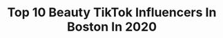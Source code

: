---
title: Top 10 Beauty TikTok Influencers In Boston In 2020
description: >-
  Find top beauty TikTok influencers in Boston in 2020. Most popular hashtags: #beauty #boston #artist #acnh.
platform: TikTok
profiles:
  - username: "annababayanskincare"
    fullname: >-
      ANNA BABAYAN
    location: "United States"
    followers: 47176
    engagement: 272
    commentsToLikes: 0.015151
    id: ckamialinjebh0i78fgk7rf91
    verified: false
    hashtags: "#facemassage, #skintips, #skincarejunkie, #celebrity"
  - username: "dr.ems"
    fullname: >-
      Dr.Ems
    location: "United States"
    followers: 8438
    engagement: 390
    commentsToLikes: 0.013751
    id: ck999t80ae7j60j78mn6ohgvz
    verified: false
    hashtags: "#carolbaskin, #quickrecipes, #sidehustle, #thisisquitting"
  - username: "_alexakatherine"
    fullname: >-
      Alexa Katherine
    location: "United States"
    followers: 10333
    engagement: 252
    commentsToLikes: 0.022232
    id: ckai5d8bwrn570i78zd83t5po
    verified: false
    hashtags: "#ilovehim, #treat, #braid, #bottles"
  - username: "botoxfairy"
    fullname: >-
      Audrey Rose
    location: "United States"
    followers: 5715
    engagement: 343
    commentsToLikes: 0.039815
    id: ck9jvm44mssc30j785p28sdct
    verified: false
    hashtags: "#aesthethics, #beautymode, #camera, #moms"
  - username: "nikos_not_edible"
    fullname: >-
      Lonely dood 
    location: "United States"
    followers: 10174
    engagement: 1387
    commentsToLikes: 0.027398
    id: ckamlc6t9vqlx0i78bx6ela45
    verified: false
    hashtags: "#redbubble, #trend, #ameno, #fypchallenge"
  - username: "riiiick_mc"
    fullname: >-
      Rick
    location: "United States"
    followers: 19355
    engagement: 1351
    commentsToLikes: 0.141337
    id: ck8tszz0erlpv0j78cc7iwrht
    verified: false
    hashtags: "#wicked, #beauty, #greenscreen, #healthheroes"
  - username: "jennyzigrino"
    fullname: >-
      JennyZigrino
    location: "United States"
    followers: 25336
    engagement: 1196
    commentsToLikes: 0.017299
    id: ck8zazs7s3m670j78b28a88u7
    verified: false
    hashtags: "#everydayheroes, #lifeathomequiz, #freezeframe, #levelup"
  - username: "jacquelineseawrig"
    fullname: >-
      Jacqueline Seawright
    location: "United States"
    followers: 7276
    engagement: 276
    commentsToLikes: 0.007789
    id: ck9rgjo58b6d10j78tqysvpcp
    verified: false
    hashtags: "#highschoollife, #dontwaste, #otters, #icecream"
  - username: "kgarciaprod"
    fullname: >-
      K Garcia Productions
    location: "United States"
    followers: 38315
    engagement: 1721
    commentsToLikes: 0.052471
    id: ckac3shthbuc70i78snmso1z9
    verified: false
    hashtags: "#photography, #randomthings, #automotive, #lenses"
  - username: "brookeduffy3"
    fullname: >-
      Brooke Duffy
    location: "United States"
    followers: 4691
    engagement: 1073
    commentsToLikes: 0.037963
    id: cka0urlzwvm9p0i78r48cc5y6
    verified: false
    hashtags: "#spongebob, #meltdown, #pupcup, #messy"
---